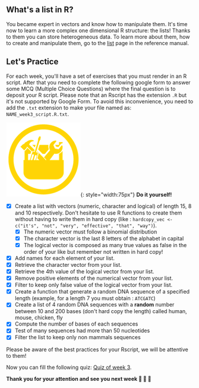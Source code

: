 ## What's a list in R?

You became expert in vectors and know how to manipulate them.
It's time now to learn a more complex one dimensional R structure: the lists!
Thanks to them you can store heterogeneous data.
To learn more about them, how to create and manipulate them, go to the [list](./r05_lists.md) page in the reference manual.


## Let's Practice

For each week, you'll have a set of exercises that you must render in an R script. 
After that you need to complete the following google form to answer some MCQ (Multiple
Choice Questions) where the final question is to deposit your R script.
Please note that an Rscript has the extension `.R` but it's not supported by Google Form.
To avoid this inconvenience, you need to add the `.txt` extension to make your file named as: `NAME_week3_script.R.txt`. 

![](images/toolbox-do-it-yourself.png){: style="width:75px"} **Do it yourself!**

- [x] Create a list with vectors (numeric, character and logical) of length 15, 8 and 10 respectively. Don't hesitate to use R functions to create them without having to write them in hard copy (like : `hardcopy_vec <- c("it's", "not", "very", "effective", "that", "way")`).
    - [x] The numeric vector must follow a binomial distribution
    - [x] The character vector is the last 8 letters of the alphabet in capital
    - [x] The logical vector is composed as many true values as false in the order of your
     like but remember not written in hard copy!
- [x] Add names for each element of your list.
- [x] Retrieve the character vector from your list.
- [x] Retrieve the 4th value of the logical vector from your list.
- [x] Remove positive elements of the numerical vector from your list.
- [x] Filter to keep only false value of the logical vector from your list.
- [x] Create a function that generate a random DNA sequence of a specified length (example, for a length 7 you must obtain : `ATCGATC`)
- [x] Create a list of 4 random DNA sequences with a **random** number between 10 and 200 bases 
    (don't hard copy the length) called human, mouse, chicken, fly
- [x] Compute the number of bases of each sequences
- [x] Test of many sequences had more than 50 nucleotides
- [x] Filter the list to keep only non mammals sequences

Please be aware of the best practices for your Rscript, we will be attentive to them!

Now you can fill the following quiz: [Quiz of week 3](https://forms.gle/NLFnZq2rHb9TrFso8).


**Thank you for your attention and see you next week :clap: :clap: :clap:** 